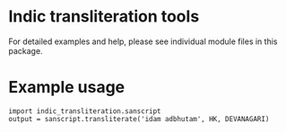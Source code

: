 Indic transliteration tools
=======================

For detailed examples and help, please see individual module files in this package.

# Example usage
```
import indic_transliteration.sanscript
output = sanscript.transliterate('idam adbhutam', HK, DEVANAGARI)
```

